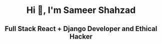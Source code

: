  <h1 align="center">Hi 👋, I'm Sameer Shahzad</h1>

 <h2 align="center">Full Stack React + Django Developer and Ethical Hacker</h2>
